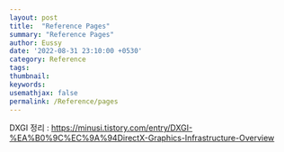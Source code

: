 ```yaml
---
layout: post
title:  "Reference Pages"
summary: "Reference Pages"
author: Eussy
date: '2022-08-31 23:10:00 +0530'
category: Reference
tags: 
thumbnail: 
keywords: 
usemathjax: false
permalink: /Reference/pages
---
```


DXGI 정리 : https://minusi.tistory.com/entry/DXGI-%EA%B0%9C%EC%9A%94DirectX-Graphics-Infrastructure-Overview
